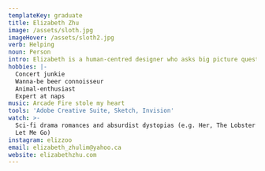 ```yaml
---
templateKey: graduate
title: Elizabeth Zhu
image: /assets/sloth.jpg
imageHover: /assets/sloth2.jpg
verb: Helping
noun: Person
intro: Elizabeth is a human-centred designer who asks big picture questions.
hobbies: |-
  Concert junkie
  Wanna-be beer connoisseur
  Animal-enthusiast
  Expert at naps
music: Arcade Fire stole my heart
tools: 'Adobe Creative Suite, Sketch, Invision'
watch: >-
  Sci-fi drama romances and absurdist dystopias (e.g. Her, The Lobster and Never
  Let Me Go)
instagram: elizzoo
email: elizabeth_zhulim@yahoo.ca
website: elizabethzhu.com
---
```


